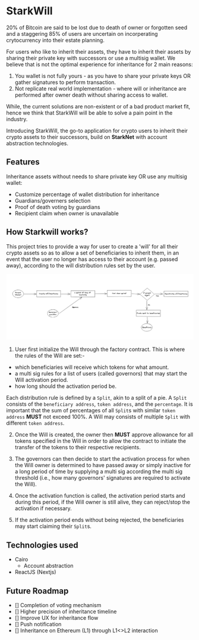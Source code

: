 
# StarkWill 

20% of Bitcoin are said to be lost due to death of owner or forgotten seed and a staggering 85% of users are uncertain on incorperating crytocurrency into their estate planning.

For users who like to inherit their assets, they have to inherit their assets by sharing their private key with successors or use a multisig wallet. We believe that is not the optimal experience for inheritance for 2 main reasons:

1. You wallet is not fully yours - as you have to share your private keys OR gather signatures to perform transaction.
2. Not replicate real world implementation - where will or inheritance are performed after owner death without sharing access to wallet.

While, the current solutions are non-existent or of a bad product market fit, hence we think that StarkWill will be able to solve a pain point in the industry. 

Introducing StarkWill, the go-to application for crypto users to inherit their crypto assets to their successors, build on **StarkNet** with account abstraction technologies.

## Features

Inheritance assets without needs to share private key OR use any multisig wallet:

- Customize percentage of wallet distribution for inheritance
- Guardians/governers selection
- Proof of death voting by guardians
- Recipient claim when owner is unavailable


## How Starkwill works?

This project tries to provide a way for user to create a 'will' for all their crypto assets so as to allow a set of beneficiaries to inherit them, in an event that the user no longer has access to their account (e.g. passed away), according to the will distribution rules set by the user.

![diagram](https://github.com/starknet-inheritance/.github/blob/main/profile/image.png)

1. User first initialize the Will through the factory contract. This is where the rules of the Will are set:-

  - which beneficiaries will receive which tokens for what amount. 
  - a multi sig rules for a list of users (called governors) that may start the Will activation period. 
  - how long should the activation period be.

Each distribution rule is defined by a `Split`, akin to a split of a pie. A `Split` consists of the `beneficiary address`, `token address`, and the `percentage`. It is important that the sum of percentages of all `Split`s with similar `token address` __MUST__ not exceed 100%. A Will may consists of multiple `Split` with different `token address`.

2. Once the Will is created, the owner then __MUST__ approve allowance for all tokens specified in the Will in order to allow the contract to initiate the transfer of the tokens to their respective recipients.

3. The governors can then decide to start the activation process for when the Will owner is determined to have passed away or simply inactive for a long period of time by supplying a multi sig according the multi sig threshold (i.e., how many governors' signatures are required to activate the Will).

4. Once the activation function is called, the activation period starts and during this period, if the Will owner is still alive, they can reject/stop the activation if necessary.

5. If the activation period ends without being rejected, the beneficiaries may start claiming their `Split`s.

## Technologies used

- Cairo
  - Account abstraction
- ReactJS (Nextjs)

## Future Roadmap

- [] Completion of voting mechanism
- [] Higher precision of inheritance timeline
- [] Improve UX for inheritance flow
- [] Push notification
- [] Inheritance on Ethereum (L1) through L1<>L2 interaction
